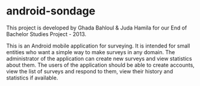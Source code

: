 # android-sondage

This project is developed by Ghada Bahloul & Juda Hamila for our End of Bachelor Studies Project - 2013.

This is an Android mobile application for surveying.
It is intended for small entities who want a simple way to make surveys in any domain.
The administrator of the application can create new surveys and view statistics about them.
The users of the application should be able to create accounts, view the list of surveys and respond to them, view their history and statistics if available.